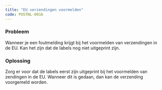 ```yaml
---
title: "EU verzendingen voormelden"
code: POSTNL-0016
---
```


<div class="columnLayout single" data-layout="single">
<div class="cell normal" data-type="normal">
<div class="innerCell">
<p><h3>Probleem</h3></p><p>Wanneer je een foutmelding krijgt bij het voormelden van verzendingen in de EU. Kan het zijn dat de labels nog niet uitgeprint zijn.</p><p><h3>Oplossing</h3></p><p>Zorg er voor dat de labels eerst zijn uitgeprint bij het voormelden van zendingen in de EU. Wanneer dit is gedaan, dan kan de verzending voorgemeld worden. </p></div>
</div>
</div>